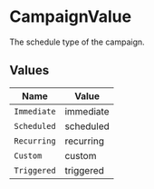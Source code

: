 # CampaignValue

The schedule type of the campaign.


## Values

| Name        | Value       |
| ----------- | ----------- |
| `Immediate` | immediate   |
| `Scheduled` | scheduled   |
| `Recurring` | recurring   |
| `Custom`    | custom      |
| `Triggered` | triggered   |